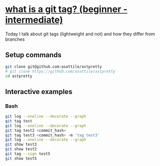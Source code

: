 # [what is a git tag? (beginner - intermediate)](https://youtu.be/34CQxHXzD4w)

Today I talk about git tags (lightweight and not) and how they differ from branches

## Setup commands

```bash
git clone git@github.com:asottile/astpretty
# git clone https://github.com/asottile/astpretty
cd astpretty
```

## Interactive examples

### Bash

```bash
git log --oneline --decorate --graph
git tag test
git log --oneline --decorate --graph
git tag test2 <commit_hash>
git tag test3 <commit_hash> -m 'tag test3'
git log --oneline --decorate --graph
git show test3
git show test2
git tag --sign test5
git show test5
```
